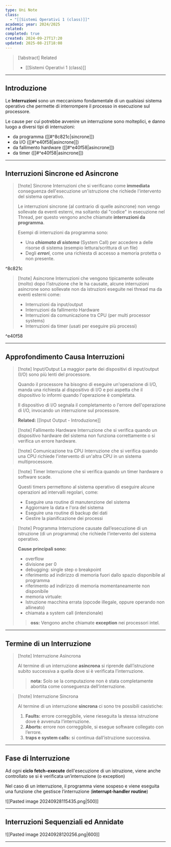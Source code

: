 ```yaml
---
type: Uni Note
class:
  - "[[Sistemi Operativi 1 (class)]]"
academic year: 2024/2025
related:
completed: true
created: 2024-09-27T17:20
updated: 2025-08-21T18:08
---
```

>[!abstract] Related
>- [[Sistemi Operativi 1 (class)]]

---
## Introduzione

Le **Interruzioni** sono un meccanismo fondamentale di un qualsiasi sistema operativo che permette di interrompere il processo in esecuzione sul processore.

Le cause per cui potrebbe avvenire un interruzione sono molteplici, e danno luogo a diversi tipi di interruzioni:
- da programma ([[#^8c821c|sincrone]])
- da I/O ([[#^e40f58|asincrone]])
- da fallimento hardware ([[#^e40f58|asincrone]])
- da timer ([[#^e40f58|asincrone]])

---
## Interruzioni Sincrone ed Asincrone

>[!note] Sincrone
>Interruzioni che si verificano come **immediata** conseguenza dell'esecuzione un'istruzione che richiede l'intervento del sistema operativo.
>
>Le interruzioni sincrone (al contrario di quelle asincrone) non vengo sollevate da eventi esterni, ma soltanto dal "codice" in esecuzione nel Thread, per questo vengono anche chiamate **interruzioni da programma**.
>
>Esempi di interruzioni da programma sono:
>- Una ***chiamata di sistema*** (System Call) per accedere a delle risorse di sistema (esempio lettura/scrittura di un file)
>- Degli ***errori***, come una richiesta di accesso a memoria protetta o non presente.

^8c821c

>[!note] Asincrone
>Interruzioni che vengono tipicamente sollevate (molto) dopo l’istruzione che le ha causate, alcune interruzioni asincrone sono sollevate non da istruzioni eseguite nei thread ma da eventi esterni come:
>- Interruzioni da input/output
>- Interruzioni da fallimento Hardware
>- Interruzioni da comunicazione tra CPU (per multi processor systems)
>- Interruzioni da timer (usati per eseguire più processi)

^e40f58

---
## Approfondimento Causa Interruzioni

>[!note] Input/Output
>La maggior parte dei dispositivi di input/output (I/O) sono più lenti del processore.
>
>Quando il processore ha bisogno di eseguire un'operazione di I/O, manda una richiesta al dispositivo di I/O e poi aspetta che il dispositivo lo informi quando l'operazione è completata. 
>
>Il dispositivo di I/O segnala il completamento o l'errore dell'operazione di I/O, invocando un interruzione sul processore.
>
>**Related:** [[Input Output - Introduzione]]

>[!note] Fallimento Hardware
>Interruzione che si verifica quando un dispositivo hardware del sistema non funziona correttamente o si verifica un errore hardware.

>[!note] Comunicazione tra CPU
>Interruzione che si verifica quando una CPU richiede l'intervento di un'altra CPU in un sistema multiprocessore.

>[!note] Timer
>Interruzione che si verifica quando un timer hardware o software scade.
>
>Questi timers permettono al sistema operativo di eseguire alcune operazioni ad intervalli regolari, come:
>- Eseguire una routine di manutenzione del sistema
>- Aggiornare la data e l'ora del sistema
>- Eseguire una routine di backup dei dati
>- Gestire la pianificazione dei processi

>[!note] Programma
>Interruzione causate dall’esecuzione di un istruzione (di un programma) che richiede l'intervento del sistema operativo.
>
>**Cause principali sono:**
>- overflow
>- divisione per 0
>- debugging: single step o breakpoint
>- riferimento ad indirizzo di memoria fuori dallo spazio disponibile al programma
>- riferimento ad indirizzo di memoria momentaneamente non disponibile
>- memoria virtuale: 
>- Istruzione macchina errata (opcode illegale, oppure operando non allineato)
>- chiamata a system call (intenzionale)
>
>>**oss:** Vengono anche chiamate **exception** nei processori intel.

---
## Termine di un Interruzione

>[!note] Interruzione Asincrona
>
>Al termine di un interruzione **asincrona** si riprende dall’istruzione subito successiva a quella dove si è verificata l’interruzione.
>
>>**nota:** Solo se la computazione non è stata completamente abortita come conseguenza dell’interruzione.

>[!note] Interruzione Sincrona
>
>Al termine di un interruzione **sincrona** ci sono tre possibili casistiche:
>1. **Faults:** errore correggibile, viene rieseguita la stessa istruzione dove è avvenuta l’interruzione.
>2. **Aborts:** errore non correggibile, si esegue software collegato con l’errore.
>3. **traps e system calls:** si continua dall’istruzione successiva.

---
## Fase di Interruzione 

Ad ogni **ciclo fetch-execute** dell'esecuzione di un istruzione, viene anche controllato se si è verificata un’interruzione (o exception)

Nel caso di un interruzione, il programma viene sospeso e viene eseguita una funzione che gestisce l’interruzione (**interrupt-handler routine**)

![[Pasted image 20240928115435.png|500]]

---
## Interruzioni Sequenziali ed Annidate

![[Pasted image 20240928120256.png|600]]

---